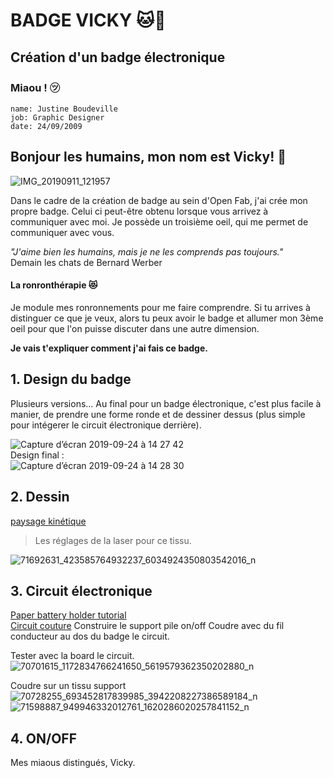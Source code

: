 # BADGE VICKY 🐱🌙
Création d'un badge électronique
---

### Miaou ! ㋡

    name: Justine Boudeville
    job: Graphic Designer
    date: 24/09/2009 
    


## Bonjour les humains, mon nom est Vicky! 👋 ## 


![IMG_20190911_121957](https://user-images.githubusercontent.com/54895357/65510505-637c4680-ded5-11e9-8df8-4d7c8b91ab2f.jpeg)


Dans le cadre de la création de badge au sein d'Open Fab, j'ai crée mon propre badge. Celui ci peut-être obtenu lorsque vous arrivez à communiquer avec moi. Je possède un troisième oeil, qui me permet de communiquer avec vous. 

*"J'aime bien les humains, mais je ne les comprends pas toujours."*   
Demain les chats de Bernard Werber    

#### La ronronthérapie 😻   
Je module mes ronronnements pour me faire comprendre. Si tu arrives à distinguer ce que je veux, alors tu peux avoir le badge et allumer mon 3ème oeil pour que l'on puisse discuter dans une autre dimension. 

**Je vais t'expliquer comment j'ai fais ce badge.**

## 1. Design du badge

Plusieurs versions... Au final pour un badge électronique, c'est plus facile à manier, de prendre une forme ronde et de dessiner dessus (plus simple pour intégerer le circuit électronique derrière).

![Capture d’écran 2019-09-24 à 14 27 42](https://user-images.githubusercontent.com/54895357/65511602-df778e00-ded7-11e9-8486-1c72517ca029.png)  
Design final :  
![Capture d’écran 2019-09-24 à 14 28 30](https://user-images.githubusercontent.com/54895357/65511610-e1415180-ded7-11e9-95ea-7bb0a6291d97.png)


## 2. Dessin

[paysage kinétique](https://github.com/DewiBrunet/Plissage/blob/master/Paysage%20kin%C3%A9tique.md)
> Les réglages de la laser pour ce tissu.

![71692631_423585764932237_6034924350803542016_n](https://user-images.githubusercontent.com/54895357/65511977-a986d980-ded8-11e9-8f5c-9adcad74312b.jpg)


## 3. Circuit électronique

[Paper battery holder tutorial](https://simonetti.media.mit.edu/~jieqi/2012/01/paper-battery-holder-tutorial/)  
[Circuit couture](https://www.instructables.com/lesson/Sew-a-Circuit/)
Construire le support pile on/off
Coudre avec du fil conducteur au dos du badge le circuit. 

Tester avec la board le circuit.
![70701615_1172834766241650_5619579362350202880_n](https://user-images.githubusercontent.com/54895357/65511945-970ca000-ded8-11e9-8c04-79656d4748c8.jpg)

Coudre sur un tissu support
![70728255_693452817839985_3942208227386589184_n](https://user-images.githubusercontent.com/54895357/65511950-9bd15400-ded8-11e9-9b3a-8454d873eae4.jpg)
![71598887_949946332012761_1620286020257841152_n](https://user-images.githubusercontent.com/54895357/65511965-a5f35280-ded8-11e9-9a61-71f304b507c0.jpg)


## 4. ON/OFF




Mes miaous distingués,
Vicky.
